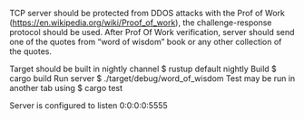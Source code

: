 TCP server should be protected from DDOS attacks with the Prof of Work (https://en.wikipedia.org/wiki/Proof_of_work), the challenge-response protocol should be used.
After Prof Of Work verification, server should send one of the quotes from “word of wisdom” book or any other collection of the quotes.

Target should be built in nightly channel
$ rustup default nightly
Build
$ cargo build
Run server
$ ./target/debug/word_of_wisdom
Test may be run in another tab using
$ cargo test

Server is configured to listen 0:0:0:0:5555
